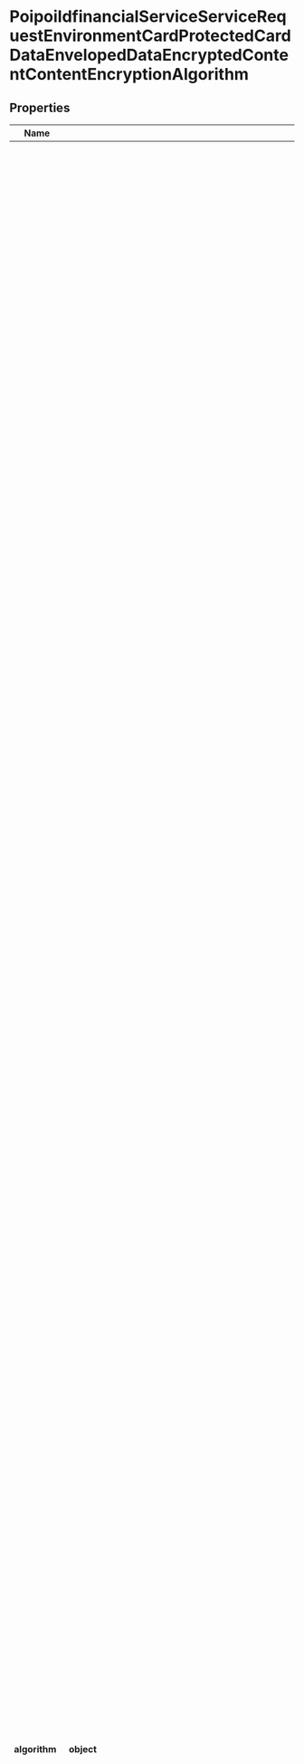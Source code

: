 # PoipoiIdfinancialServiceServiceRequestEnvironmentCardProtectedCardDataEnvelopedDataEncryptedContentContentEncryptionAlgorithm

## Properties
Name | Type | Description | Notes
------------ | ------------- | ------------- | -------------
**algorithm** | **object** | Cryptographic algorithms for the protection of transported keys.&lt;br/&gt;- **EA2C: AES128CBC**  : *AES (Advanced Encryption Standard) CBC (Chaining Block Cypher) encryption with a 128 bits cryptographic key as defined by the Federal Information Processing Standards (FIPS 197 - November 6, 2001 - Advanced Encryption Standard).*&lt;br/&gt;- **E3DC: DES112CBC**  : *Triple DES (Data Encryption Standard) CBC (Chaining Block Cypher) encryption with double length key (112 Bit) as defined in FIPS PUB 46-3 - (ASN.1 Object Identifier: des-ede3-cbc).*&lt;br/&gt;- **DKP9: DUKPT2009**  : *DUKPT (Derived Unique Key Per Transaction) algorithm, as specified in ANSI X9.24-2009 Annex A.*&lt;br/&gt;- **UKPT: UKPT**  : *UKPT (Unique Key Per Transaction) or Master Session Key key encryption - (ASN.1 Object Identifier: id-ukpt-wrap).*&lt;br/&gt;- **UKA2: UKPTwithAES192**  : *UKPT (Unique Key Per Transaction) or Master Session Key key encryption, using Advanced Encryption Standard with a 192 bits cryptographic key, approved by the Federal Information Processing Standards (FIPS 197 - November 6, 2001 - Advanced Encryption Standard).*&lt;br/&gt;- **EA9C: AES192CBC**  : *AES (Advanced Encryption Standard) CBC (Chaining Block Cypher) encryption with a 192 bits cryptographic key as defined by the Federal Information Processing Standards (FIPS 197 – November 6, 2001 - Advanced Encryption Standard).*&lt;br/&gt;- **EA5C: AES256CBC**  : *AES (Advanced Encryption Standard) CBC (Chaining Block Cypher) encryption with a 256 bits cryptographic key as defined by the Federal Information Processing Standards (FIPS 197 – November 6, 2001 - Advanced Encryption Standard).*&lt;br/&gt;- **DA12: AESDUKPT128ECB**  : *AES DUKPT (Derived Unique Key Per Transaction) ECB algorithm, as specified in ANSI X9.24-3-2017 Annex A, With key length of 128 bits.*&lt;br/&gt;- **DA19: AESDUKPT192ECB**  : *AES DUKPT (Derived Unique Key Per Transaction) ECB algorithm, as specified in ANSI X9.24-3-2017 Annex A.With key length of 192 bits.*&lt;br/&gt;- **DA25: AESDUKPT256ECB**  : *AES DUKPT (Derived Unique Key Per Transaction) ECB algorithm, as specified in ANSI X9.24-3-2017 Annex A.With key length of 256 bits.*&lt;br/&gt;- **N108: Nist800-108KeyDerivation**  : *Key Derivation according to the Special Publication from the NIST entitled 800-108.*&lt;br/&gt;- **EA5R: AES256CTR**  : *AES (Advanced Encryption Standard) CTR (Counter) encryption with a 256 bits cryptographic key as defined by the Federal Information Processing Standards (FIPS 197 - November 6, 2001 - Advanced Encryption Standard).*&lt;br/&gt;- **EA9R: AES192CTR**  : *AES (Advanced Encryption Standard) CTR (Counter) encryption with a 192 bits cryptographic key as defined by the Federal Information Processing Standards (FIPS 197 - November 6, 2001 - Advanced Encryption Standard).*&lt;br/&gt;- **EA2R: AES128CTR**  : *AES (Advanced Encryption Standard) CTR (Counter) encryption with a 128 bits cryptographic key as defined by the Federal Information Processing Standards (FIPS 197 - November 6, 2001 - Advanced Encryption Standard).*&lt;br/&gt;- **E3DR: DES112CTR**  : *Triple DES (Data Encryption Standard) CTR (Counter) encryption with double length key (112 Bit) as defined in FIPS SP 800-38a.*&lt;br/&gt;- **E36C: DES168CBC**  : *Triple DES (Data Encryption Standard) CBC (Chaining Block Cypher) encryption with triple length key (168 Bit) as defined in FIPS PUB 46-3 - (ASN.1 Object Identifier: des-ede3-cbc).*&lt;br/&gt;- **E36R: DES168CTR**  : *Triple DES (Data Encryption Standard) CTR (Counter) encryption with triple length key (168 Bit) as defined in FIPS SP 800-38a.*&lt;br/&gt;- **SD5C: SDE056CBC**  : *The DEPRECATED Simple DES (Data Encryption Standard) CBC (Chaining Block Cypher) encryption with simple length key (56 Bit) as defined in FIPS PUB 81 - (ASN.1 Object Identifier: des-cbc).*&lt;br/&gt;- **UKA1: UKPTwithAES128**  : *UKPT (Unique Key Per Transaction) or Master Session Key key encryption, using Advanced Encryption Standard with a 128 bits cryptographic key, approved by the Federal Information Processing Standards (FIPS 197 - November 6, 2001 - Advanced Encryption Standard).*&lt;br/&gt;- **UKA3: UKPTwithAES256**  : *UKPT (Unique Key Per Transaction) or Master Session Key key encryption, using Advanced Encryption Standard with a 256 bits cryptographic key, approved by the Federal Information Processing Standards (FIPS 197 - November 6, 2001 - Advanced Encryption Standard).*&lt;br/&gt;- **SM4C: SM4CBC**  : *ShangMi 4 enciphering method used in CBC mode.*&lt;br/&gt;- **SM4R: SM4CTR**  : *ShangMi 4 enciphering method used in CTR mode.*&lt;br/&gt; | 
**parameter** | [**PoipoiIdfinancialServiceServiceRequestEnvironmentCardProtectedCardDataEnvelopedDataEncryptedContentContentEncryptionAlgorithmParameter**](PoipoiIdfinancialServiceServiceRequestEnvironmentCardProtectedCardDataEnvelopedDataEncryptedContentContentEncryptionAlgorithmParameter.md) |  | [optional] 

[[Back to Model list]](../README.md#documentation-for-models) [[Back to API list]](../README.md#documentation-for-api-endpoints) [[Back to README]](../README.md)

